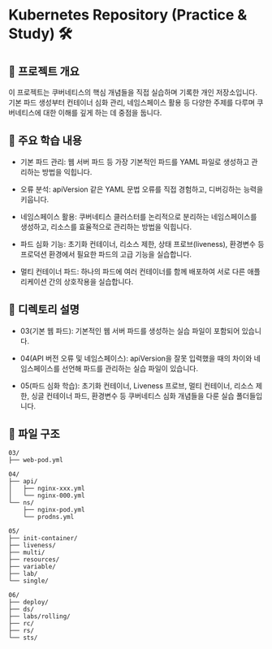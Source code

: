 # Kubernetes Repository (Practice & Study) 🛠️
## 📝 프로젝트 개요
이 프로젝트는 쿠버네티스의 핵심 개념들을 직접 실습하며 기록한 개인 저장소입니다. 기본 파드 생성부터 컨테이너 심화 관리, 네임스페이스 활용 등 다양한 주제를 다루며 쿠버네티스에 대한 이해를 깊게 하는 데 중점을 둡니다.

## 📌 주요 학습 내용
+ 기본 파드 관리: 웹 서버 파드 등 가장 기본적인 파드를 YAML 파일로 생성하고 관리하는 방법을 익힙니다.

+ 오류 분석: apiVersion 같은 YAML 문법 오류를 직접 경험하고, 디버깅하는 능력을 키웁니다.

+ 네임스페이스 활용: 쿠버네티스 클러스터를 논리적으로 분리하는 네임스페이스를 생성하고, 리소스를 효율적으로 관리하는 방법을 익힙니다.

+ 파드 심화 기능: 초기화 컨테이너, 리소스 제한, 상태 프로브(liveness), 환경변수 등 프로덕션 환경에서 필요한 파드의 고급 기능을 실습합니다.

+ 멀티 컨테이너 파드: 하나의 파드에 여러 컨테이너를 함께 배포하여 서로 다른 애플리케이션 간의 상호작용을 실습합니다.

## 📂 디렉토리 설명
+ 03(기본 웹 파드): 기본적인 웹 서버 파드를 생성하는 실습 파일이 포함되어 있습니다.

+ 04(API 버전 오류 및 네임스페이스): apiVersion을 잘못 입력했을 때의 차이와 네임스페이스를 선언해 파드를 관리하는 실습 파일이 있습니다.

+ 05(파드 심화 학습): 초기화 컨테이너, Liveness 프로브, 멀티 컨테이너, 리소스 제한, 싱글 컨테이너 파드, 환경변수 등 쿠버네티스 심화 개념들을 다룬 실습 폴더들입니다.

## 📂 파일 구조
```
03/
├── web-pod.yml

04/
├── api/
│   ├── nginx-xxx.yml
│   └── nginx-000.yml
└── ns/
    ├── nginx-pod.yml
    └── prodns.yml

05/
├── init-container/
├── liveness/
├── multi/
├── resources/
├── variable/
├── lab/
└── single/

06/
├── deploy/
├── ds/
├── labs/rolling/
├── rc/
├── rs/
└── sts/
```
